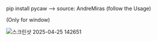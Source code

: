 pip install pycaw
  --> source: AndreMiras (follow the Usage)

(Only for window)

![스크린샷 2025-04-25 142651](https://github.com/user-attachments/assets/6ea091df-25fd-4e66-a0df-f7f55e1817cc)
